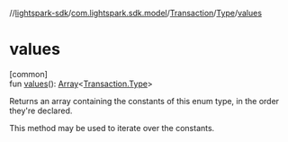 //[lightspark-sdk](../../../../index.md)/[com.lightspark.sdk.model](../../index.md)/[Transaction](../index.md)/[Type](index.md)/[values](values.md)

# values

[common]\
fun [values](values.md)(): [Array](https://kotlinlang.org/api/latest/jvm/stdlib/kotlin/-array/index.html)&lt;[Transaction.Type](index.md)&gt;

Returns an array containing the constants of this enum type, in the order they're declared.

This method may be used to iterate over the constants.
